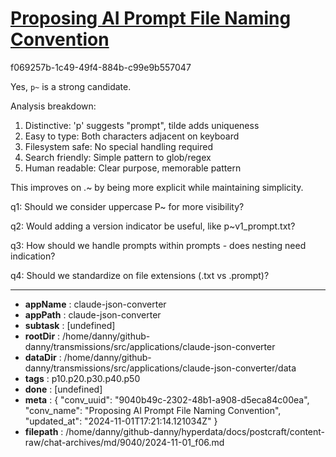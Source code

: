 # [Proposing AI Prompt File Naming Convention](https://claude.ai/chat/9040b49c-2302-48b1-a908-d5eca84c00ea)

f069257b-1c49-49f4-884b-c99e9b557047

 Yes, `p~` is a strong candidate.

Analysis breakdown:
1. Distinctive: 'p' suggests "prompt", tilde adds uniqueness
2. Easy to type: Both characters adjacent on keyboard
3. Filesystem safe: No special handling required
4. Search friendly: Simple pattern to glob/regex
5. Human readable: Clear purpose, memorable pattern

This improves on .~ by being more explicit while maintaining simplicity.

q1: Should we consider uppercase P~ for more visibility?

q2: Would adding a version indicator be useful, like p~v1_prompt.txt?

q3: How should we handle prompts within prompts - does nesting need indication?

q4: Should we standardize on file extensions (.txt vs .prompt)?

---

* **appName** : claude-json-converter
* **appPath** : claude-json-converter
* **subtask** : [undefined]
* **rootDir** : /home/danny/github-danny/transmissions/src/applications/claude-json-converter
* **dataDir** : /home/danny/github-danny/transmissions/src/applications/claude-json-converter/data
* **tags** : p10.p20.p30.p40.p50
* **done** : [undefined]
* **meta** : {
  "conv_uuid": "9040b49c-2302-48b1-a908-d5eca84c00ea",
  "conv_name": "Proposing AI Prompt File Naming Convention",
  "updated_at": "2024-11-01T17:21:14.121034Z"
}
* **filepath** : /home/danny/github-danny/hyperdata/docs/postcraft/content-raw/chat-archives/md/9040/2024-11-01_f06.md